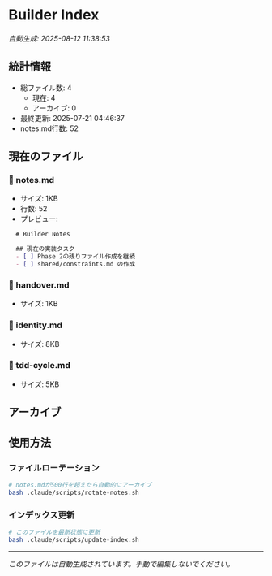 # Builder Index

*自動生成: 2025-08-12 11:38:53*

## 統計情報
- 総ファイル数: 4
  - 現在: 4
  - アーカイブ: 0
- 最終更新: 2025-07-21 04:46:37
- notes.md行数: 52

## 現在のファイル

### 📝 notes.md
- サイズ: 1KB
- 行数: 52
- プレビュー:
```markdown
  # Builder Notes

  ## 現在の実装タスク
  - [ ] Phase 2の残りファイル作成を継続
  - [ ] shared/constraints.md の作成
```

### 📄 handover.md
- サイズ: 1KB

### 📄 identity.md
- サイズ: 8KB

### 📄 tdd-cycle.md
- サイズ: 5KB

## アーカイブ


## 使用方法

### ファイルローテーション
```bash
# notes.mdが500行を超えたら自動的にアーカイブ
bash .claude/scripts/rotate-notes.sh
```

### インデックス更新
```bash
# このファイルを最新状態に更新
bash .claude/scripts/update-index.sh
```

---
*このファイルは自動生成されています。手動で編集しないでください。*
